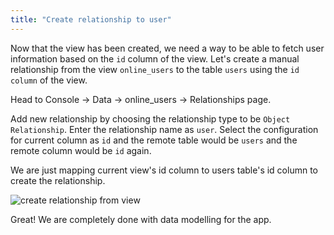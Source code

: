 ```yaml
---
title: "Create relationship to user"
---
```


Now that the view has been created, we need a way to be able to fetch user information based on the `id` column of the view. Let's create a manual relationship from the view `online_users` to the table `users` using the `id column` of the view.

Head to Console -> Data -> online_users -> Relationships page.

Add new relationship by choosing the relationship type to be `Object Relationship`. Enter the relationship name as `user`.
Select the configuration for current column as `id` and the remote table would be `users` and the remote column would be `id` again.

We are just mapping current view's id column to users table's id column to create the relationship.

![create relationship from view](https://graphql-engine-cdn.hasura.io/learn-hasura/assets/graphql-hasura/create-relationship-view.png)

Great! We are completely done with data modelling for the app.





